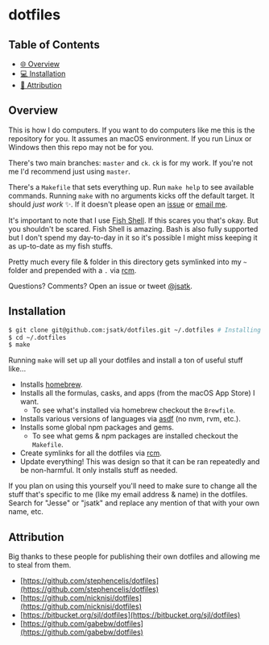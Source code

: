 # dotfiles

## Table of Contents

* [🌐 Overview](#overview)
* [💻 Installation](#installation)
* [🙇 Attribution](#attribution)

## Overview

This is how I do computers.  If you want to do computers like me this is the repository for you.  It assumes an macOS environment.  If you run Linux or Windows then this repo may not be for you.

There's two main branches: `master` and `ck`.  `ck` is for my work.  If you're not me I'd recommend just using `master`.

There's a `Makefile` that sets everything up.  Run `make help` to see available commands.  Running `make` with no arguments kicks off the default target.  It should *just work* ✨.  If it doesn't please open an [issue](https://github.com/jsatk/dotfiles/issues) or [email me](mailto:jesse@jsatk.us).

It's important to note that I use [Fish Shell](https://fishshell.com).  If this scares you that's okay.  But you shouldn't be scared.  Fish Shell is amazing.  Bash is also fully supported but I don't spend my day-to-day in it so it's possible I might miss keeping it as up-to-date as my fish stuffs.

Pretty much every file & folder in this directory gets symlinked into my `~` folder and prepended with a `.` via [rcm](http://thoughtbot.github.io/rcm/rcm.7.html).

Questions?  Comments?  Open an issue or tweet [@jsatk](https://twitter.com/jsatk).

## Installation

```sh
$ git clone git@github.com:jsatk/dotfiles.git ~/.dotfiles # Installing in ~/.dotfiles is important.
$ cd ~/.dotfiles
$ make
```

Running `make` will set up all your dotfiles and install a ton of useful stuff like...

* Installs [homebrew](http://brew.sh).
* Installs all the formulas, casks, and apps (from the macOS App Store) I want.
    * To see what's installed via homebrew checkout the `Brewfile`.
* Installs various versions of languages via [asdf](https://github.com/asdf-vm/asdf) (no nvm, rvm, etc.).
* Installs some global npm packages and gems.
    * To see what gems & npm packages are installed checkout the `Makefile`.
* Create symlinks for all the dotfiles via [rcm](http://thoughtbot.github.io/rcm/rcm.7.html).
* Update everything!  This was design so that it can be ran repeatedly and be non-harmful.  It only installs stuff as needed.

If you plan on using this yourself you'll need to make sure to change all the stuff that's specific to me (like my email address & name) in the dotfiles.  Search for "Jesse" or "jsatk" and replace any mention of that with your own name, etc.

## Attribution

Big thanks to these people for publishing their own dotfiles and allowing me to steal from them.

* [https://github.com/stephencelis/dotfiles](https://github.com/stephencelis/dotfiles)
* [https://github.com/nicknisi/dotfiles](https://github.com/nicknisi/dotfiles)
* [https://bitbucket.org/sjl/dotfiles](https://bitbucket.org/sjl/dotfiles)
* [https://github.com/gabebw/dotfiles](https://github.com/gabebw/dotfiles)

